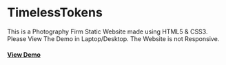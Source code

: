 # TimelessTokens

This is a Photography Firm Static Website made using HTML5 & CSS3.
Please View The Demo in Laptop/Desktop. The Website is not Responsive.
<h4> <a href=https://mihir-28.github.io/TimelessTokens/>View Demo</a>
